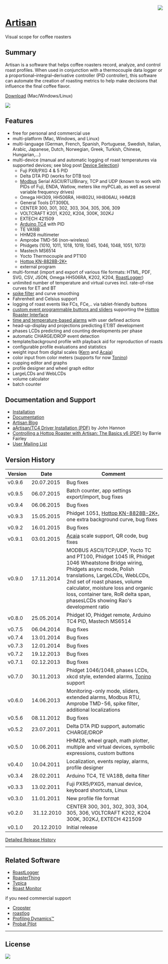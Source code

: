 <img align="right" src="https://raw.githubusercontent.com/MAKOMO/artisan/master/wiki/screenshots/artisan.png">

[Artisan](https://github.com/MAKOMO/artisan/blob/master/README.md) 
==========
Visual scope for coffee roasters


Summary
-------

Artisan is a software that helps coffee roasters record, analyze, and control roast profiles. When used in conjunction with a thermocouple data logger or a proportional–integral–derivative controller (PID controller), this software can automate the creation of roasting metrics to help make decisions that influence the final coffee flavor.

[Download](https://github.com/MAKOMO/artisan/releases/latest) (Mac/Windows/Linux)

![](https://github.com/MAKOMO/artisan/blob/master/wiki/screenshots/teaser.jpg?raw=true)


Features
--------
- free for personal and commercial use
- multi-platform (Mac, Windows, and Linux)
- multi-language (German, French, Spanish, Portuguese, Swedish, Italian, Arabic, Japanese, Dutch, Norwegian, Greek, Turkish, Chinese, Hungarian,...)
- multi-device (manual and automatic logging of roast temperatures via supported devices; see blog post [Device Selection](http://artisan-roasterscope.blogspot.de/2013/06/device-selection.html))
  * Fuji PXR/PXG 4 & 5 PID
  * Delta DTA PID (works for DTB too)
  * [Modbus](http://artisan-roasterscope.blogspot.de/2013/05/more-modbus.html) Serial ASCII/RTU/Binary, TCP and UDP (known to work with PIDs of Fuji, ENDA, Watlow, meters like myPCLab, as well as several variable frequency drives)
  * Omega HH309, HH506RA, HH802U, HH806AU, HHM28
  * General Tools DT309DL
  * CENTER 300, 301, 302, 303, 304, 305, 306, 309
  * VOLTCRAFT K201, K202, K204, 300K, 302KJ
  * EXTECH 421509
  * [Arduino TC4](http://www.mlgp-llc.com/arduino/public/arduino-pcb.html) with PID
  * TE VA18B
  * HHM28 multimeter
  * Amprobe TMD-56 (non-wireless)
  * Phidgets (1010, 1011, 1018, 1019, 1045, 1046, 1048, 1051, 1073)
  * Mastech MS6514
  * Yocto Thermocouple and PT100
  * [Hottop KN-8828B-2K+](http://artisan-roasterscope.blogspot.de/2015/05/hottop-kn-8828b-2k.html)
  * external program
- multi-format (import and export of various file formats: HTML, PDF, SVG, CSV, JSON, Omega HH506RA, K202, K204, [RoastLogger](http://homepage.ntlworld.com/green_bean/coffee/roastlogger/roastlogger.htm))
- unlimited number of temperature and virtual curves incl. rate-of-rise curves for ET and BT
- [spike filter](http://artisan-roasterscope.blogspot.de/2013/05/fighting-spikes.html) and curve smoothing
- Fahrenheit and Celsius support
- logging of roast events like FCs, FCe,.. via tablet-friendly buttons
- [custom event programmable buttons and sliders](http://artisan-roasterscope.blogspot.de/2013/02/events-buttons-and-palettes.html) supporting the [Hottop Roaster Interface](http://artisan-roasterscope.blogspot.de/2013/02/controlling-hottop.html)
- [time and temperature-based alarms](http://artisan-roasterscope.blogspot.de/2013/03/alarms.html) with user defined actions
- head-up-display and projections predicting ET/BT development
- phases LCDs predicting and counting developments per phase
- automatic CHARGE/DROP event detection
- template/background profile with playback aid for reproduction of roasts
- configurable profile evaluations and statistics
- weight input from digital scales ([Kern](http://www.kern-sohn.com/) and [Acaia](http://acaia.co/))
- color input from color meters (supports for now [Tonino](http://my-tonino.com/))
- cupping editor and graphs
- profile designer and wheel graph editor
- LargeLCDs and WebLCDs
- volume calculator
- batch counter

Documentation and Support
------------------------
- [Installation](wiki/Installation.md)
- [Documentation](http://coffeetroupe.com/artisandocs/)
- [Artisan Blog](http://artisan-roasterscope.blogspot.de/)
- [aArtisan/TC4 Driver Installation (PDF)](https://drive.google.com/file/d/0B4HTX5wS3NB2SlRQa1ozNnZ4Uk0/edit?usp=sharing) by John Hannon
- [Controlling a Hottop Roaster with Artisan: The Basics v6 (PDF)](https://drive.google.com/file/d/0B4HTX5wS3NB2ZGxsTU4tbmtVUmM/edit?usp=sharing) by Barrie Fairley
- [User Mailing List](https://lists.mokelbu.de/listinfo/artisan-user)


Version History
---------------

| Version | Date | Comment |
|---------|------|---------|
| v0.9.6 | 20.07.2015 | Bug fixes |
| v0.9.5 | 06.07.2015 | Batch counter, app settings export/import, bug fixes |
| v0.9.4 | 06.06.2015 | Bug fixes |
| v0.9.3 | 15.05.2015 | Phidget 1051, [Hottop KN-8828B-2K+](http://artisan-roasterscope.blogspot.de/2015/05/hottop-kn-8828b-2k.html), one extra background curve, bug fixes |
| v0.9.2 | 16.01.2015 | Bug fixes |
| v0.9.1 | 03.01.2015 | [Acaia](http://acaia.co/) scale support, QR code, bug fixes |
| v0.9.0 | 17.11.2014 | MODBUS ASCII/TCP/UDP, Yocto TC and PT100, Phidget 1045 IR, Phidget 1046 Wheatstone Bridge wiring, Phidgets async mode, Polish translations, LargeLCDs, WebLCDs, 2nd set of roast phases, volume calculator, moisture loss and organic loss, container tare, RoR delta span, phasesLCDs showing Rao's development ratio |
| v0.8.0 | 25.05.2014 | Phidget IO, Phidget remote, Arduino TC4 PID, Mastech MS6514 |
| v0.7.5 | 06.04.2014 | Bug fixes |
| v0.7.4 | 13.01.2014 | Bug fixes |
| v0.7.3 | 12.01.2014 | Bug fixes |
| v0.7.2 | 19.12.2013 | Bug fixes |
| v0.7.1 | 02.12.2013 | Bug fixes |
| v0.7.0 | 30.11.2013 | Phidget 1046/1048, phases LCDs, xkcd style, extended alarms, [Tonino](http://my-tonino.com/) support |
| v0.6.0 | 14.06.2013 | Monitoring-only mode, sliders, extended alarms, Modbus RTU, Amprobe TMD-56, spike filter, additional localizations |
| v0.5.6 | 08.11.2012 | Bug fixes |
| v0.5.2 | 23.07.2011 | Delta DTA PID support, automatic CHARGE/DROP |
| v0.5.0 | 10.06.2011 | HHM28, wheel graph, math plotter, multiple and virtual devices, symbolic expressions, custom buttons |
| v0.4.0 | 10.04.2011 | Localization, events replay, alarms, profile designer |
| v0.3.4 | 28.02.2011 | Arduino TC4, TE VA18B, delta filter |
| v0.3.3 | 13.02.2011 | Fuji PXR5/PXG5, manual device, keyboard shortcuts, Linux |
| v0.3.0 | 11.01.2011 | New profile file format |
| v0.2.0 | 31.12.2010 | CENTER 300, 301, 302, 303, 304, 305, 306, VOLTCRAFT K202, K204 300K, 302KJ, EXTECH 421509 |
| v0.1.0 | 20.12.2010 | Initial release |

[Detailed Release History](wiki/ReleaseHistory.md)


----
Related Software
----------------
- [RoastLogger](http://homepage.ntlworld.com/green_bean/coffee/roastlogger/roastlogger.htm)
- [RoasterThing](http://www.roasterthing.com)
- [Typica](http://www.randomfield.com/programs/typica/)
- [Roast Monitor](http://coffeesnobs.com.au/RoastMonitor/)

if you need commercial support

- [Cropster](https://www.cropster.com/products/coffee-roaster/features/roasting/)
- [roastlog](http://roastlog.com)
- [Profiling Dynamics™](http://www.roasterdynamics.com/Profiling_Dynamics.html)
- [Probat Pilot](http://www.probat-shoproaster.com/en/plants-equipment/control-software/general-features/)


----
License
-------

[![](http://www.gnu.org/graphics/gplv3-88x31.png)](http://www.gnu.org/copyleft/gpl.html)